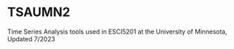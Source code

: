 # TSAUMN2
Time Series Analysis tools used in ESCI5201 at the University of Minnesota, Updated 7/2023
